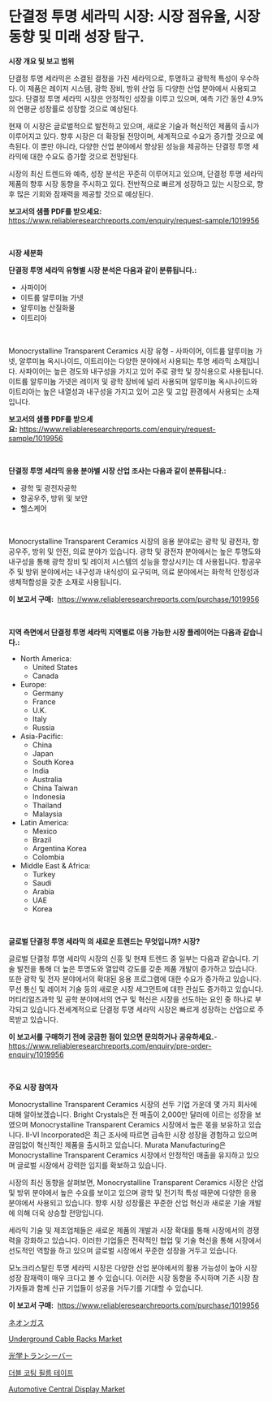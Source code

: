 <p><h1>단결정 투명 세라믹 시장: 시장 점유율, 시장 동향 및 미래 성장 탐구.</h1></p><p><strong>시장 개요 및 보고 범위</strong></p>
<p><p>단결정 투명 세라믹은 소결된 결정을 가진 세라믹으로, 투명하고 광학적 특성이 우수하다. 이 제품은 레이저 시스템, 광학 장비, 방위 산업 등 다양한 산업 분야에서 사용되고 있다. 단결정 투명 세라믹 시장은 안정적인 성장을 이루고 있으며, 예측 기간 동안 4.9%의 연평균 성장률로 성장할 것으로 예상된다. </p><p>현재 이 시장은 글로벌적으로 발전하고 있으며, 새로운 기술과 혁신적인 제품의 출시가 이루어지고 있다. 향후 시장은 더 확장될 전망이며, 세계적으로 수요가 증가할 것으로 예측된다. 이 뿐만 아니라, 다양한 산업 분야에서 향상된 성능을 제공하는 단결정 투명 세라믹에 대한 수요도 증가할 것으로 전망된다.</p><p>시장의 최신 트렌드와 예측, 성장 분석은 꾸준히 이루어지고 있으며, 단결정 투명 세라믹 제품의 향후 시장 동향을 주시하고 있다. 전반적으로 빠르게 성장하고 있는 시장으로, 향후 많은 기회와 잠재력을 제공할 것으로 예상된다.</p></p>
<p><strong>보고서의 샘플 PDF를 받으세요:</strong> <a href="https://www.reliableresearchreports.com/enquiry/request-sample/1019956">https://www.reliableresearchreports.com/enquiry/request-sample/1019956</a></p>
<p>&nbsp;</p>
<p><strong>시장 세분화</strong></p>
<p><strong>단결정 투명 세라믹 유형별 시장 분석은 다음과 같이 분류됩니다.:</strong></p>
<p><ul><li>사파이어</li><li>이트륨 알루미늄 가넷</li><li>알루미늄 산질화물</li><li>이트리아</li></ul></p>
<p>&nbsp;</p>
<p><p>Monocrystalline Transparent Ceramics 시장 유형 - 사파이어, 이트륨 알루미늄 가넷, 알루미늄 옥시나이드, 이트리아는 다양한 분야에서 사용되는 투명 세라믹 소재입니다. 사파이어는 높은 경도와 내구성을 가지고 있어 주로 광학 및 장식용으로 사용됩니다. 이트륨 알루미늄 가넷은 레이저 및 광학 장비에 널리 사용되며 알루미늄 옥시나이드와 이트리아는 높은 내열성과 내구성을 가지고 있어 고온 및 고압 환경에서 사용되는 소재입니다.</p></p>
<p><strong>보고서의 샘플 PDF를 받으세요:</strong>&nbsp;<a href="https://www.reliableresearchreports.com/enquiry/request-sample/1019956">https://www.reliableresearchreports.com/enquiry/request-sample/1019956</a></p>
<p>&nbsp;</p>
<p><strong> 단결정 투명 세라믹 응용 분야별 시장 산업 조사는 다음과 같이 분류됩니다.:</strong></p>
<p><ul><li>광학 및 광전자공학</li><li>항공우주, 방위 및 보안</li><li>헬스케어</li></ul></p>
<p>&nbsp;</p>
<p><p>Monocrystalline Transparent Ceramics 시장의 응용 분야로는 광학 및 광전자, 항공우주, 방위 및 안전, 의료 분야가 있습니다. 광학 및 광전자 분야에서는 높은 투명도와 내구성을 통해 광학 장비 및 레이저 시스템의 성능을 향상시키는 데 사용됩니다. 항공우주 및 방위 분야에서는 내구성과 내식성이 요구되며, 의료 분야에서는 화학적 안정성과 생체적합성을 갖춘 소재로 사용됩니다.</p></p>
<p><strong>이 보고서 구매:</strong>&nbsp; <a href="https://www.reliableresearchreports.com/purchase/1019956">https://www.reliableresearchreports.com/purchase/1019956</a></p>
<p>&nbsp;</p>
<p><strong>지역 측면에서 단결정 투명 세라믹 지역별로 이용 가능한 시장 플레이어는 다음과 같습니다.:</strong></p>
<p><ul>
    <li>
        North America:
        <ul>
            <li>United States</li>
            <li>Canada</li>
        </ul>
    </li>
    <li>
        Europe:
        <ul>
            <li>Germany</li>
            <li>France</li>
            <li>U.K.</li>
            <li>Italy</li>
            <li>Russia</li>
        </ul>
    </li>
    <li>
        Asia-Pacific:
        <ul>
            <li>China</li>
            <li>Japan</li>
            <li>South Korea</li>
            <li>India</li>
            <li>Australia</li>
            <li>China Taiwan</li>
            <li>Indonesia</li>
            <li>Thailand</li>
            <li>Malaysia</li>
        </ul>
    </li>
    <li>
        Latin America:
        <ul>
            <li>Mexico</li>
            <li>Brazil</li>
            <li>Argentina Korea</li>
            <li>Colombia</li>
        </ul>
    </li>
    <li>
        Middle East & Africa:
        <ul>
            <li>Turkey</li>
            <li>Saudi</li>
            <li>Arabia</li>
            <li>UAE</li>
            <li>Korea</li>
        </ul>
    </li>
    </ul></p>
<p>&nbsp;</p>
<p><strong>글로벌 단결정 투명 세라믹 의 새로운 트렌드는 무엇입니까? 시장?</strong></p>
<p><p>글로벌 단결정 투명 세라믹 시장의 신흥 및 현재 트렌드 중 일부는 다음과 같습니다. 기술 발전을 통해 더 높은 투명도와 열압력 강도를 갖춘 제품 개발이 증가하고 있습니다. 또한 광학 및 전자 분야에서의 확대된 응용 프로그램에 대한 수요가 증가하고 있습니다. 무선 통신 및 레이저 기술 등의 새로운 시장 세그먼트에 대한 관심도 증가하고 있습니다. 머티리얼즈과학 및 공학 분야에서의 연구 및 혁신은 시장을 선도하는 요인 중 하나로 부각되고 있습니다.전세계적으로 단결정 투명 세라믹 시장은 빠르게 성장하는 산업으로 주목받고 있습니다.</p></p>
<p><strong>이 보고서를 구매하기 전에 궁금한 점이 있으면 문의하거나 공유하세요.</strong>- <a href="https://www.reliableresearchreports.com/enquiry/pre-order-enquiry/1019956">https://www.reliableresearchreports.com/enquiry/pre-order-enquiry/1019956</a></p>
<p>&nbsp;</p>
<p><strong>주요 시장 참여자</strong></p>
<p><p>Monocrystalline Transparent Ceramics 시장의 선두 기업 가운데 몇 가지 회사에 대해 알아보겠습니다. Bright Crystals은 전 매출이 2,000만 달러에 이르는 성장을 보였으며 Monocrystalline Transparent Ceramics 시장에서 높은 몫을 보유하고 있습니다. II-VI Incorporated은 최근 조사에 따르면 급속한 시장 성장을 경험하고 있으며 끊임없이 혁신적인 제품을 출시하고 있습니다. Murata Manufacturing은 Monocrystalline Transparent Ceramics 시장에서 안정적인 매출을 유지하고 있으며 글로벌 시장에서 강력한 입지를 확보하고 있습니다.</p><p>시장의 최신 동향을 살펴보면, Monocrystalline Transparent Ceramics 시장은 산업 및 방위 분야에서 높은 수요를 보이고 있으며 광학 및 전기적 특성 때문에 다양한 응용 분야에서 사용되고 있습니다. 향후 시장 성장률은 꾸준한 산업 혁신과 새로운 기술 개발에 의해 더욱 상승할 전망입니다.</p><p>세라믹 기술 및 제조업체들은 새로운 제품의 개발과 시장 확대를 통해 시장에서의 경쟁력을 강화하고 있습니다. 이러한 기업들은 전략적인 협업 및 기술 혁신을 통해 시장에서 선도적인 역할을 하고 있으며 글로벌 시장에서 꾸준한 성장을 거두고 있습니다.</p><p>모노크리스탈린 투명 세라믹 시장은 다양한 산업 분야에서의 활용 가능성이 높아 시장 성장 잠재력이 매우 크다고 볼 수 있습니다. 이러한 시장 동향을 주시하며 기존 시장 참가자들과 함께 신규 기업들이 성공을 거두기를 기대할 수 있습니다.</p></p>
<p><strong>이 보고서 구매:</strong>&nbsp;&nbsp;<a href="https://www.reliableresearchreports.com/purchase/1019956">https://www.reliableresearchreports.com/purchase/1019956</a></p>
<p><p><a href="https://github.com/oafhukehf4709715/Market-Research-Report-List-1/blob/main/3714163187851.md">ネオンガス</a></p><p><a href="https://five-trouble-98a.notion.site/Underground-Cable-Racks-Market-Offer-Valuable-Insights-into-Market-Size-Market-Share-Market-Trends-3b857322dc304c42a91e390f82c6d738">Underground Cable Racks Market</a></p><p><a href="https://github.com/dzy793153605/Market-Research-Report-List-1/blob/main/6047494187852.md">光学トランシーバー</a></p><p><a href="https://github.com/plelbej847484502/Market-Research-Report-List-1/blob/main/4282006187786.md">더블 코팅 필름 테이프</a></p><p><a href="https://nifty-kite-d51.notion.site/Global-Automotive-Central-Display-Market-by-Types-Applications-and-Major-Players-with-Regional-Gr-c5703988b2274df09f247e8d4e1eb160">Automotive Central Display Market</a></p></p>
